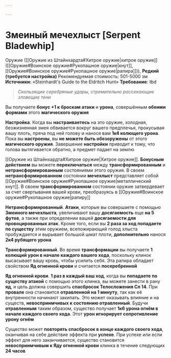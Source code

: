 ```yaml
---

---
```

# Змеиный мечехлыст [Serpent Bladewhip]

Оружие ([[Оружие из Штайнхардта#Хитрое оружие|хитрое оружие]] ([[Оружие#Воинское оружие#Рукопашное оружие|кнут]], [[Оружие#Воинское оружие#Рукопашное оружие|рапира]])), **Редкий (требуется настройка)**
Рекомендуемая стоимость: 501-5000 зм
**Источники:** «Steinhardt's Guide to the Eldritch Hunt»
**Требование**: tbd

> *Скользящие серебряные удары, стремительно рассекающие зловещие тени*

Вы получаете **бонус +1 к броскам атаки** и **урона**, совершённым **обеими формами** этого **магического оружия**

**Настройка**. Когда вы **настраиваетесь** на это оружие, холодная, безжизненная змея обвивается вокруг вашего предплечья, прокусывая вашу плоть, пряча под ней голову и нанося вам **1к4 колющего урона**. Пока вы **настроены**, вы **не можете быть обезоружены** от этого **магического оружия**. Завершение **настройки** приводит к тому, что голова вытягивается обратно, а предмет падает на землю

[[Оружие из Штайнхардта#Хитрое оружие|Хитрое оружие]]. **Бонусным действием** вы можете **переключаться** между **трансформированным** и **нетрансформированным** состояниями этого оружия. В своем **нетрансформированном** состоянии **мечехлыст** представляет собой [[Оружие#Воинское оружие#Рукопашное оружие|металлический кнут]]. В своем **трансформированном** состоянии оружие затвердевает за счет свертывания вашей крови, преобразуясь в [[Оружие#Воинское оружие#Рукопашное оружие|рапиру]]

**Нетрансформированный**. **Атаки**, которые вы совершаете с помощью **Змеиного мечехлыста**, увеличивают вашу **досягаемость** еще **на 5 футов**, а также при определении вашей **досягаемости для провоцированных атак**. Кроме того, если вы **2 раза за ход попадаете по существу** этим оружием, всепожирающий голод хлыста пробуждается и вырывает большой шмат плоти, **дополнительно** нанося **2к4 рубящего урона**

**Трансформированный**. Во время **трансформации** вы получаете **1 колющий урон в начале каждого вашего хода**, поскольку клинок высасывает вашу кровь, чтобы усилить себя. Эта рапира обладает свойством **Яд огненной крови** и считается **посеребренной**

**Яд огненной крови**. **1 раз в каждый ваш ход**, когда вы **попадаете по существу атакой** с помощью этого клинка, вы можете занести в рану **яд**, и цель должна совершить **спасбросок Телосложения Сл 14**. При **провале** она становится **отравленной на 1 минуту**, так как её внутренности начинают закипать. Это может оказывать влияние и на существ, **невосприимчивых к состоянию отравленный**. Будучи **отравленным** таким образом, существо получает **1к6 урона огнём в начале каждого своего хода**. Этот **урон игнорирует сопротивление урону огнём**

Существо может **повторять спасбросок в конце каждого своего хода**, оканчивая на себе действие эффекта при **успехе**. При успехе или если эффект для него заканчивается, существо становится **невосприимчивым к Яду огненной крови** клинка в течение следующих **24 часов**